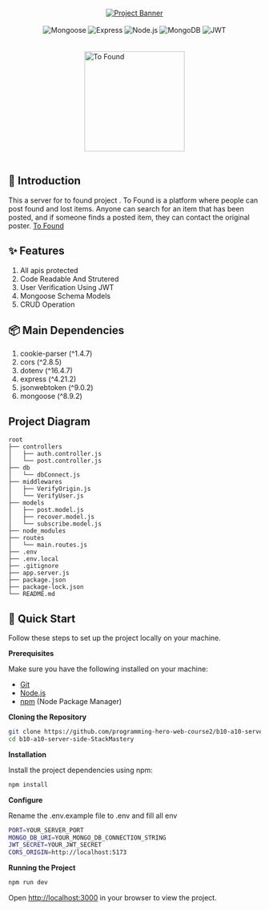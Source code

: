 <div align="center">
  <br />
    <a href="https://youtu.be/B91wc5dCEBA" target="_blank">
      <img src="https://res.cloudinary.com/dhuydj1lg/image/upload/v1735123285/Group_3-svg_su06qq.svg" alt="Project Banner">
    </a>
  <br />
<br/>

  <div>
    <img src="https://img.shields.io/badge/-Mongoose-black?style=for-the-badge&logoColor=white&logo=mongoose&color=E50000" alt="Mongoose">
    <img src="https://img.shields.io/badge/-Express-black?style=for-the-badge&logoColor=white&logo=express&color=000000" alt="Express">
    <img src="https://img.shields.io/badge/-Node.js-black?style=for-the-badge&logoColor=white&logo=node.js&color=339933" alt="Node.js">
    <img src="https://img.shields.io/badge/-MongoDB-black?style=for-the-badge&logoColor=white&logo=mongodb&color=47A248" alt="MongoDB">
    <img src="https://img.shields.io/badge/-JWT-black?style=for-the-badge&logoColor=white&logo=json-web-tokens&color=FF4F87" alt="JWT">
  </div>

<br />
<br />
<a href="https://tofound.netlify.app" align="start">
    <img width=200" align="start" src="https://res.cloudinary.com/dhuydj1lg/image/upload/v1735124251/Folder_1_jzj86m.svg" alt="To Found">
</a>
    <br />
    <br />
   <div align="center">
</div>
</div>


## <a>🚨 Introduction</a>

This a server for to found project . To Found is a platform where people can post found and lost items. Anyone can search for an item that has been posted, and if someone finds a posted item, they can contact the original poster. <a href="https://tofound.netlify.app">To Found</a>


## ✨ Features

1. All apis protected
2. Code Readable And Strutered
3. User Verification Using JWT
4. Mongoose Schema Models
5. CRUD Operation

## 📦 Main Dependencies

1. cookie-parser (^1.4.7)
2. cors (^2.8.5)
3. dotenv (^16.4.7)
4. express (^4.21.2)
5. jsonwebtoken (^9.0.2)
6. mongoose (^8.9.2)


## Project Diagram

```
root
├── controllers
│   ├── auth.controller.js
│   └── post.controller.js
├── db
│   └── dbConnect.js
├── middlewares
│   ├── VerifyOrigin.js
│   └── VerifyUser.js
├── models
│   ├── post.model.js
│   ├── recover.model.js
│   └── subscribe.model.js
├── node_modules
├── routes
│   └── main.routes.js
├── .env
├── .env.local
├── .gitignore
├── app.server.js
├── package.json
├── package-lock.json
└── README.md
```


## <a name="quick-start">🤸 Quick Start</a>

Follow these steps to set up the project locally on your machine.

**Prerequisites**

Make sure you have the following installed on your machine:

- [Git](https://git-scm.com/)
- [Node.js](https://nodejs.org/en)
- [npm](https://www.npmjs.com/) (Node Package Manager)

**Cloning the Repository**

```bash
git clone https://github.com/programming-hero-web-course2/b10-a10-server-side-StackMastery
cd b10-a10-server-side-StackMastery
```

**Installation**

Install the project dependencies using npm:

```bash
npm install
```

**Configure**

Rename the .env.example file to .env and fill all env

```bash
PORT=YOUR_SERVER_PORT
MONGO_DB_URI=YOUR_MONGO_DB_CONNECTION_STRING
JWT_SECRET=YOUR_JWT_SECRET
CORS_ORIGIN=http://localhost:5173
```


**Running the Project**

```bash
npm run dev
```

Open [http://localhost:3000](http://localhost:3000) in your browser to view the project.

